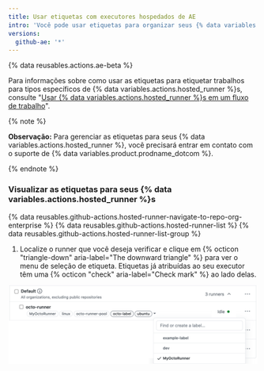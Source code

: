 ```yaml
---
title: Usar etiquetas com executores hospedados de AE
intro: 'Você pode usar etiquetas para organizar seus {% data variables.actions.hosted_runner %}s com base em suas características.'
versions:
  github-ae: '*'
---
```


{% data reusables.actions.ae-beta %}

Para informações sobre como usar as etiquetas para etiquetar trabalhos para tipos específicos de {% data variables.actions.hosted_runner %}s, consulte "[Usar {% data variables.actions.hosted_runner %}s em um fluxo de trabalho](/actions/using-github-hosted-runners/using-ae-hosted-runners-in-a-workflow)".


{% note %}

**Observação:** Para gerenciar as etiquetas para seus {% data variables.actions.hosted_runner %}, você precisará entrar em contato com o suporte de {% data variables.product.prodname_dotcom %}.

{% endnote %}

### Visualizar as etiquetas para seus {% data variables.actions.hosted_runner %}s
{% data reusables.github-actions.hosted-runner-navigate-to-repo-org-enterprise %}
{% data reusables.github-actions.hosted-runner-list %}
{% data reusables.github-actions.hosted-runner-list-group %}
1. Localize o runner que você deseja verificar e clique em {% octicon "triangle-down" aria-label="The downward triangle" %} para ver o menu de seleção de etiqueta. Etiquetas já atribuídas ao seu executor têm uma {% octicon "check" aria-label="Check mark" %} ao lado delas.

![Alterar etiqueta do executor](/assets/images/help/settings/actions-hosted-runner-list-label.png)
